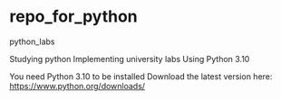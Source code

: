 # repo_for_python

python_labs

Studying python
Implementing university labs
Using Python 3.10

You need Python 3.10 to be installed
Download the latest version here:
https://www.python.org/downloads/
 